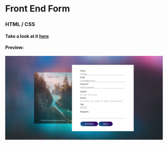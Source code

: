# Front End Form

### HTML / CSS

#### Take a look at it [here](https://form-frontend.vercel.app)

#### Preview:

![](preview.png)
